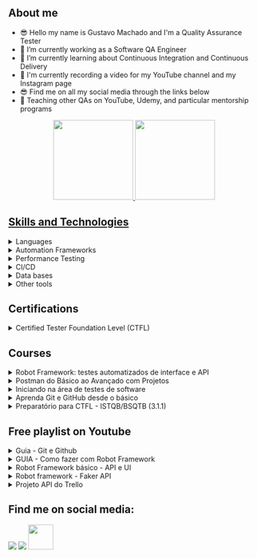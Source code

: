 ## About me 
- 😎 Hello my name is Gustavo Machado and I'm a Quality Assurance Tester
- 🔭 I’m currently working as a Software QA Engineer
- 🌱 I’m currently learning about Continuous Integration and Continuous Delivery
- 🎥 I'm currently recording a video for my YouTube channel and my Instagram page
- 😎 Find me on all my social media through the links below
- 📘 Teaching other QAs on YouTube, Udemy, and particular mentorship programs

<div align="center">
  <a href="https://github.com/gesmachado">
  <img height="160em" src="https://github-readme-stats-sigma-five.vercel.app/api?username=gesmachado&show_icons=true&theme=vision-friendly-dark&include_all_commits=true&count_private=true"/>
  <img height="160em" src="https://github-readme-stats-sigma-five.vercel.app/api/top-langs/?username=gesmachado&layout=compact&langs_count=7&theme=vision-friendly-dark"/>
</div>
 
## Skills and Technologies

<details>
  <summary>
    <a>Languages</a>
  </summary>

  <a name="language"></a>
  
  - Python
  - JavaScript
</details>

<details>
  <summary>
    <a>Automation Frameworks</a>
  </summary>

  <a name="framework"></a>
  
  - Robot Framework
  - Cypress
  - Ranorex
</details>

<details>
  <summary>
    <a>Performance Testing</a>
  </summary>

  <a name="performance"></a>
  
  - JMeter
  - Locust

</details>

<details>
  <summary>
    <a>CI/CD</a>
  </summary>

  <a name="cicd"></a>
  
  - Git
  - GitHub Action
  - Azure DevOps
  - GitLab

</details>

<details>
  <summary>
    <a>Data bases</a>
  </summary>

  <a name="database"></a>
  
  - NoSQL: MongoDB
  - SQL: MySQL and PostgreSQL 

</details>

<details>
  <summary>
    <a>Other tools</a>
  </summary>

  <a name="tools"></a>
  
  - Postman
  - Insomnia

</details>
     
## Certifications

<details>
  <summary>
    <a>Certified Tester Foundation Level (CTFL)</a>
  </summary>

  <a name="ctfl"></a>
  
  - [Acesse o certificado digital](https://skillshub.isqi.org/7a620243-afc4-4d95-a677-8babaf8cf227)
</details>
   
## Courses

<details>
  <summary>
    <a>Robot Framework: testes automatizados de interface e API</a>
  </summary>

  <a name="robot"></a>
  
  - [Acesse o curso](https://www.udemy.com/course/robot-framework-testes-automatizados-de-interface-e-api/?referralCode=3328501F5ADA67F6232B)
  - [Acesse o repositório](https://github.com/gesmachado/udemy_curso_robot_framework)
</details>

<details>
  <summary>
    <a>Postman do Básico ao Avançado com Projetos</a>
  </summary>

  <a name="postman"></a>
  
  - [Acesse o curso](https://www.udemy.com/course/postman-do-basico-ao-avancado-com-projetos/?referralCode=3ED49D8F294C92F0B8A1)
  - [Acesse o repositório]()
</details>

<details>
  <summary>
    <a>Iniciando na área de testes de software</a>
  </summary>

  <a name="iniciando_em_qa"></a>
  
  - [Acesse o curso](https://www.udemy.com/course/iniciando-na-area-de-testes-de-software/?referralCode=EA0BC9A8C708B9EBEE5D)
  - [Acesse o repositório](https://github.com/gesmachado/udemy_curso_introducao_testes)
</details>

<details>
  <summary>
    <a>Aprenda Git e GitHub desde o básico</a>
  </summary>

  <a name="git_github"></a>
  
  - [Acesse o curso](https://www.udemy.com/course/aprenda-git-e-github-desde-o-basico/?referralCode=007EDB0484C211DD47EB)
  - [Acesse o repositório](https://github.com/gesmachado/udemy_curso_gitgithub)
</details>

<details>
  <summary>
    <a>Preparatório para CTFL - ISTQB/BSQTB (3.1.1)</a>
  </summary>

  <a name="ctfl"></a>
  
  - [Acesse o curso](https://www.udemy.com/course/preparatorio-para-ctfl-istqbbsqtb/?referralCode=4AB0134D518C12E837A7)
  - [Acesse o repositório]()
</details>

## Free playlist on Youtube

<details>
  <summary>
    <a>Guia - Git e Github</a>
  </summary>

  <a name="git_github"></a>
  
  - [Acesse a playlist](https://www.youtube.com/playlist?list=PLVQdoQTyi01jZQoExDtTzonpo757E6r_S)
  - [Acesse o repositório](https://github.com/gesmachado/youtube_git_github)
</details>

<details>
  <summary>
    <a>GUIA - Como fazer com Robot Framework</a>
  </summary>

  <a name="como_fazer_robot"></a>
  
  - [Acesse a playlist](https://www.youtube.com/playlist?list=PLVQdoQTyi01jLIp0tCtQafj2fj_ogs4Et)
  - [Acesse o repositório](https://github.com/gesmachado/youtube_como_fazer_com_robot)
</details>

<details>
  <summary>
    <a>Robot Framework básico - API e UI</a>
  </summary>

  <a name="robot_ui_api"></a>
  
  - [Acesse a playlist - UI](https://www.youtube.com/playlist?list=PLVQdoQTyi01i6poQTkmHuKaPv4LqREX6w)
  - [Acesse a playlist - API](https://www.youtube.com/playlist?list=PLVQdoQTyi01i-2XS-YY0WtbrIFr7sryUb)
  - [Acesse o repositório](https://github.com/gesmachado/youtube_robot_ui_api_basic)
</details>

<details>
  <summary>
    <a>Robot framework - Faker API</a>
  </summary>

  <a name="robot_faker_api"></a>
  
  - [Acesse a playlist](https://www.youtube.com/playlist?list=PLVQdoQTyi01ifjkQkXsApB-vyQj05QZAy)
  - [Acesse o repositório](https://github.com/gesmachado/youtube_robot_framework_faker_api)
</details>

<details>
  <summary>
    <a>Projeto API do Trello</a>
  </summary>

  <a name="trelo_api"></a>
  
  - [Acesse a playlist](https://www.youtube.com/playlist?list=PLVQdoQTyi01gfbJEseu7v-ctgOMTL_jLy)
  - [Acesse o repositório](https://github.com/gesmachado/youtube_trelo_api)
</details>

## Find me on social media: 
  <a href="https://www.linkedin.com/in/qagesmachado/" target="_blank"><img src="https://img.shields.io/badge/-LinkedIn-%230077B5?style=for-the-badge&logo=linkedin&logoColor=white" target="_blank"></a>
  <a href="https://www.youtube.com/@qagesmachado" target="_blank"><img src="https://img.shields.io/badge/YouTube-red?style=for-the-badge&logo=youtube&logoColor=white" target="_blank"></a>
  <a href="https://linktr.ee/qagesmachado" target="_blank"><img src="https://user-images.githubusercontent.com/12532733/90986349-ce9c2600-e547-11ea-9fd5-808801bb5a7d.png" target="_blank"  width="50" height="50" ></a> 
